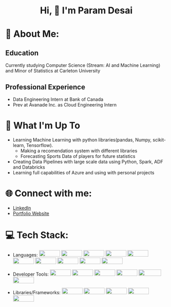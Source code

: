 <h1 align="center">Hi, 👋 I'm Param Desai</h1>


# 💫 About Me:

## Education
Currently studying Computer Science (Stream: AI and Machine Learning) and Minor of Statistics at Carleton University 

## Professional Experience 
- Data Engineering Intern at Bank of Canada
- Prev at Avanade Inc. as Cloud Engineering Intern

# 🚀 What I'm Up To

- Learning Machine Learning with python libraries(pandas, Numpy, scikit-learn, Tensorflow).
  - Making a recomendation system with different libraries
  - Forecasting Sports Data of players for future statistics
- Creating Data Pipelines with large scale data using Python, Spark, ADF and Databricks
- Learning full capabilities of Azure and using with personal projects

# 🌐 Connect with me:

- [LinkedIn](https://www.linkedin.com/in/paramdesai111)
- [Portfolio Website](https://paramdesai.netlify.app)

# 💻 Tech Stack:

- Languages:
            <img src='https://img.shields.io/badge/Python-306998?logo=Python&logoColor=FFD43B' width="65" height="20" />
            <img src="https://img.shields.io/badge/Java-ED8B00?logo=oracle&logoColor=white" width="65" height="20" />
            <img src='https://img.shields.io/badge/Javascript-323330?logo=javascript' width="65" height="20" />
            <img src='https://img.shields.io/badge/Typescript-3178C6?logo=Typescript&logoColor=fff' width="65" height="20" />
            <img src="https://img.shields.io/badge/C-00599C?logo=c&logoColor=FFFFFF" width="65" height="20" />
            <img src="https://img.shields.io/badge/C++-00599C?logo=cplusplus&logoColor=FFFFFF" width="65" height="20" />
            <img src='https://img.shields.io/badge/HTML5-E34F26?logo=HTML5&logoColor=white' width="65" height="20" />
            <img src="https://img.shields.io/badge/TailwindCSS-38B2AC?logo=tailwind-css&logoColor=white" width="65" height="20" />
            <img src='https://img.shields.io/badge/CSS-1572B6?logo=CSS3&logoColor=white' width="65" height="20" />
            <img src='https://img.shields.io/badge/PowerShell-5391FE?logo=powershell&logoColor=white' width="65" height="20" />


- Developer Tools:
                  <img src="https://img.shields.io/badge/MongoDB-47A248?logo=mongodb&logoColor=FFFFFF" width="65" height="20" />
                  <img src="https://img.shields.io/badge/GraphQL-E10098?logo=graphql&logoColor=white" width="65" height="20" />
                  <img src="https://img.shields.io/badge/Postman-FF6C37?logo=postman&logoColor=white" width="65" height="20" />
                  <img src='https://img.shields.io/badge/PowerBI-F2C811?logo=powerbi&logoColor=white' width="65" height="20" />
                  <img src='https://img.shields.io/badge/Power_Platform-742774?logo=powerapps&logoColor=white' width="70" height="20" />
                  <img src='https://img.shields.io/badge/Git-F05032?logo=git&logoColor=white' width="65" height="20" />



- Libraries/Frameworks:
                        <img src='https://img.shields.io/badge/Azure-0089D6?logo=microsoft-azure&logoColor=white' width="65" height="20" />
                        <img src="https://img.shields.io/badge/AWS-232F3E?logo=amazon-aws&logoColor=FF9900" width="65" height="20" />
                        <img src="https://img.shields.io/badge/Express.js-000000?logo=express&logoColor=FFFFFF" width="65" height="20" />
                        <img src='https://img.shields.io/badge/React-20232a?logo=React&logoColor=61DAFB' width="65" height="20" />
                        <img src='https://img.shields.io/badge/NodeJS-339933?logo=Node.js&logoColor=fff' width="65" height="20" />
                        
                      
                      
